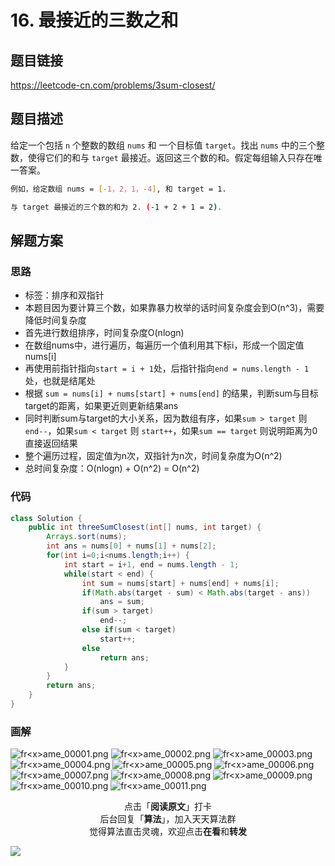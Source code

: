 # 16. 最接近的三数之和

## 题目链接

https://leetcode-cn.com/problems/3sum-closest/

## 题目描述

给定一个包括 `n` 个整数的数组 `nums` 和 一个目标值 `target`。找出 `nums` 中的三个整数，使得它们的和与 `target` 最接近。返回这三个数的和。假定每组输入只存在唯一答案。

```bash
例如，给定数组 nums = [-1，2，1，-4], 和 target = 1.

与 target 最接近的三个数的和为 2. (-1 + 2 + 1 = 2).
```

## 解题方案

### 思路

- 标签：排序和双指针
- 本题目因为要计算三个数，如果靠暴力枚举的话时间复杂度会到O(n^3)，需要降低时间复杂度
- 首先进行数组排序，时间复杂度O(nlogn)
- 在数组nums中，进行遍历，每遍历一个值利用其下标i，形成一个固定值nums[i]
- 再使用前指针指向`start = i + 1`处，后指针指向`end = nums.length - 1`处，也就是结尾处
- 根据 `sum = nums[i] + nums[start] + nums[end]` 的结果，判断sum与目标target的距离，如果更近则更新结果ans
- 同时判断sum与target的大小关系，因为数组有序，如果`sum > target` 则 `end--`，如果`sum < target` 则 `start++`，如果`sum == target` 则说明距离为0直接返回结果
- 整个遍历过程，固定值为n次，双指针为n次，时间复杂度为O(n^2)
- 总时间复杂度：O(nlogn) + O(n^2) = O(n^2)


### 代码

```java
class Solution {
    public int threeSumClosest(int[] nums, int target) {
        Arrays.sort(nums);
        int ans = nums[0] + nums[1] + nums[2];
        for(int i=0;i<nums.length;i++) {
            int start = i+1, end = nums.length - 1;
            while(start < end) {
                int sum = nums[start] + nums[end] + nums[i];
                if(Math.abs(target - sum) < Math.abs(target - ans))
                    ans = sum;
                if(sum > target)
                    end--;
                else if(sum < target)
                    start++;
                else
                    return ans;
            }
        }
        return ans;
    }
}
```

### 画解

![fr&lt;x&gt;ame_00001.png](https://i.loli.net/2019/06/02/5cf33ce01d7d135496.png)
![fr&lt;x&gt;ame_00002.png](https://i.loli.net/2019/06/02/5cf33cddae14929017.png)
![fr&lt;x&gt;ame_00003.png](https://i.loli.net/2019/06/02/5cf33cdde59d254015.png)
![fr&lt;x&gt;ame_00004.png](https://i.loli.net/2019/06/02/5cf33cddedd0677648.png)
![fr&lt;x&gt;ame_00005.png](https://i.loli.net/2019/06/02/5cf33cde24b8294298.png)
![fr&lt;x&gt;ame_00006.png](https://i.loli.net/2019/06/02/5cf33ce2b4de280312.png)
![fr&lt;x&gt;ame_00007.png](https://i.loli.net/2019/06/02/5cf33cdeee60a11430.png)
![fr&lt;x&gt;ame_00008.png](https://i.loli.net/2019/06/02/5cf33ce00757169832.png)
![fr&lt;x&gt;ame_00009.png](https://i.loli.net/2019/06/02/5cf33ce01fbde20281.png)
![fr&lt;x&gt;ame_00010.png](https://i.loli.net/2019/06/02/5cf33ce00addd36100.png)
![fr&lt;x&gt;ame_00011.png](https://i.loli.net/2019/06/02/5cf3d6e4cce5b14060.png)

<span style="display:block;text-align:center;">点击「<strong>阅读原文</strong>」打卡</span>
<span style="display:block;text-align:center;">后台回复「<strong>算法</strong>」，加入天天算法群</span>
<span style="display:block;text-align:center;">觉得算法直击灵魂，欢迎点击<strong>在看</strong>和<strong>转发</strong></span>

![](https://i.loli.net/2019/05/20/5ce23b33cc01d73486.gif)